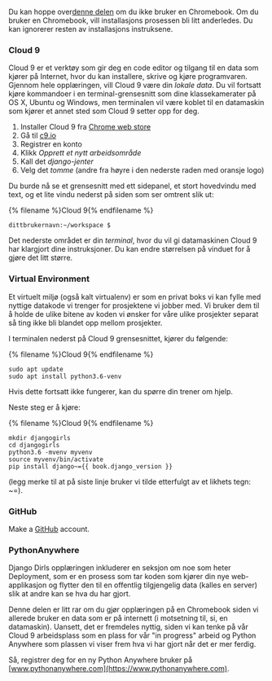 Du kan hoppe over[denne delen](http://tutorial.djangogirls.org/en/installation/#install-python) om du ikke bruker en Chromebook. Om du bruker en Chromebook, vill installasjons prosessen bli litt anderledes. Du kan ignorerer resten av installasjons instruksene.

### Cloud 9

Cloud 9 er et verktøy som gir deg en code editor og tilgang til en data som kjører på Internet, hvor du kan installere, skrive og kjøre programvaren. Gjennom hele opplæringen, vill Cloud 9 være din *lokale data*. Du vil fortsatt kjøre kommandoer i en terminal-grensesnitt som dine klassekamerater på OS X, Ubuntu og Windows, men terminalen vil være koblet til en datamaskin som kjører et annet sted som Cloud 9 setter opp for deg.

1. Installer Cloud 9 fra [Chrome web store](https://chrome.google.com/webstore/detail/cloud9/nbdmccoknlfggadpfkmcpnamfnbkmkcp)
2. Gå til [c9.io](https://c9.io)
3. Registrer en konto
4. Klikk *Opprett et nytt arbeidsområde*
5. Kall det *django-jenter*
6. Velg det *tomme* (andre fra høyre i den nederste raden med oransje logo)

Du burde nå se et grensesnitt med ett sidepanel, et stort hovedvindu med text, og et lite vindu nederst på siden som ser omtrent slik ut:

{% filename %}Cloud 9{% endfilename %}

    dittbrukernavn:~/workspace $
    

Det nederste området er din *terminal*, hvor du vil gi datamaskinen Cloud 9 har klargjort dine instruksjoner. Du kan endre størrelsen på vinduet for å gjøre det litt større.

### Virtual Environment

Et virtuelt miljø (også kalt virtualenv) er som en privat boks vi kan fylle med nyttige datakode vi trenger for prosjektene vi jobber med. Vi bruker dem til å holde de ulike bitene av koden vi ønsker for våre ulike prosjekter separat så ting ikke bli blandet opp mellom prosjekter.

I terminalen nederst på Cloud 9 grensesnittet, kjører du følgende:

{% filename %}Cloud 9{% endfilename %}

    sudo apt update
    sudo apt install python3.6-venv
    

Hvis dette fortsatt ikke fungerer, kan du spørre din trener om hjelp.

Neste steg er å kjøre:

{% filename %}Cloud 9{% endfilename %}

    mkdir djangogirls
    cd djangogirls
    python3.6 -mvenv myvenv
    source myvenv/bin/activate
    pip install django~={{ book.django_version }}
    

(legg merke til at på siste linje bruker vi tilde etterfulgt av et likhets tegn: ~=).

### GitHub

Make a [GitHub](https://github.com) account.

### PythonAnywhere

Django Dirls opplæringen inkluderer en seksjon om noe som heter Deployment, som er en prosess som tar koden som kjører din nye web-applikasjon og flytter den til en offentlig tilgjengelig data (kalles en server) slik at andre kan se hva du har gjort.

Denne delen er litt rar om du gjør opplæringen på en Chromebook siden vi allerede bruker en data som er på internett (i motsetning til, si, en datamaskin). Uansett, det er fremdeles nyttig, siden vi kan tenke på vår Cloud 9 arbeidsplass som en plass for vår "in progress" arbeid og Python Anywhere som plassen vi viser frem hva vi har gjort når det er mer ferdig.

Så, registrer deg for en ny Python Anywhere bruker på [www.pythonanywhere.com](https://www.pythonanywhere.com).